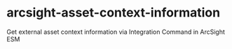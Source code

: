 # arcsight-asset-context-information
Get external asset context information via Integration Command in ArcSight ESM
